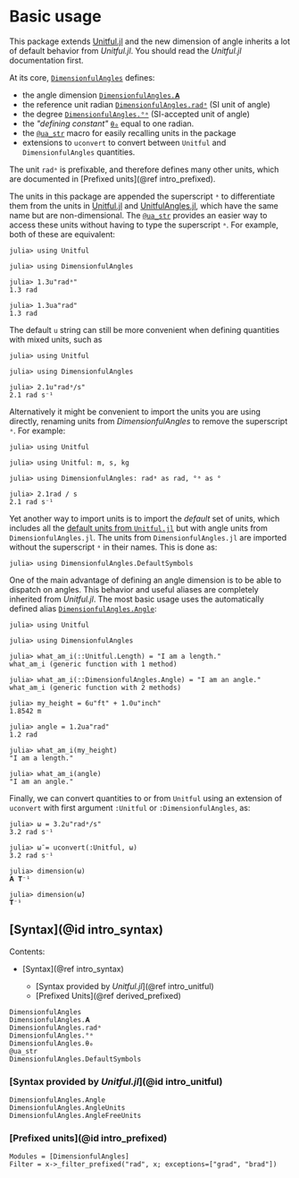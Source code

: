 # Basic usage

This package extends [Unitful.jl](https://painterqubits.github.io/Unitful.jl/stable/) and the new dimension of angle inherits a lot of default behavior from *Unitful.jl*.
You should read the *Unitful.jl* documentation first.

At its core, [`DimensionfulAngles`](@ref) defines:

  - the angle dimension [`DimensionfulAngles.𝐀`](@ref)
  - the reference unit radian [`DimensionfulAngles.radᵃ`](@ref) (SI unit of angle)
  - the degree [`DimensionfulAngles.°ᵃ`](@ref) (SI-accepted unit of angle)
  - the *"defining constant"* [`θ₀`](@ref) equal to one radian.
  - the [`@ua_str`](@ref) macro for easily recalling units in the package
  - extensions to `uconvert` to convert between `Unitful` and `DimensionfulAngles` quantities.

The unit `radᵃ` is prefixable, and therefore defines many other units, which are documented in [Prefixed units](@ref intro_prefixed).

The units in this package are appended the superscript `ᵃ` to differentiate them from the units in [Unitful.jl](https://painterqubits.github.io/Unitful.jl/stable/) and [UnitfulAngles.jl](https://github.com/yakir12/UnitfulAngles.jl), which have the same name but are non-dimensional.
The [`@ua_str`](@ref) provides an easier way to access these units without having to type the superscript `ᵃ`.
For example, both of these are equivalent:

```jldoctest; filter = r"(\\d*).(\\d{1,10})\\d+" => s"\\1.\\2"
julia> using Unitful

julia> using DimensionfulAngles

julia> 1.3u"radᵃ"
1.3 rad

julia> 1.3ua"rad"
1.3 rad
```

The default `u` string can still be more convenient when defining quantities with mixed units, such as

```jldoctest; filter = r"(\\d*).(\\d{1,10})\\d+" => s"\\1.\\2"
julia> using Unitful

julia> using DimensionfulAngles

julia> 2.1u"radᵃ/s"
2.1 rad s⁻¹
```

Alternatively it might be convenient to import the units you are using directly, renaming units from *DimensionfulAngles* to remove the superscript `ᵃ`.
For example:

```jldoctest; filter = r"(\\d*).(\\d{1,10})\\d+" => s"\\1.\\2"
julia> using Unitful

julia> using Unitful: m, s, kg

julia> using DimensionfulAngles: radᵃ as rad, °ᵃ as °

julia> 2.1rad / s
2.1 rad s⁻¹
```

Yet another way to import units is to import the *default* set of units, which includes
all the
[default units from `Unitful.jl`](https://painterqubits.github.io/Unitful.jl/stable/#Important-note-on-namespaces)
but with angle units from `DimensionfulAngles.jl`.
The units from `DimensionfulAngles.jl` are imported without the superscript `ᵃ` in their
names.
This is done as:

```julia-repl
julia> using DimensionfulAngles.DefaultSymbols
```

One of the main advantage of defining an angle dimension is to be able to dispatch on angles.
This behavior and useful aliases are completely inherited from *Unitful.jl*.
The most basic usage uses the automatically defined alias [`DimensionfulAngles.Angle`](@ref):

```jldoctest; filter = r"(\\d*).(\\d{1,10})\\d+" => s"\\1.\\2"
julia> using Unitful

julia> using DimensionfulAngles

julia> what_am_i(::Unitful.Length) = "I am a length."
what_am_i (generic function with 1 method)

julia> what_am_i(::DimensionfulAngles.Angle) = "I am an angle."
what_am_i (generic function with 2 methods)

julia> my_height = 6u"ft" + 1.0u"inch"
1.8542 m

julia> angle = 1.2ua"rad"
1.2 rad

julia> what_am_i(my_height)
"I am a length."

julia> what_am_i(angle)
"I am an angle."
```

Finally, we can convert quantities to or from `Unitful` using an extension of `uconvert`
with first argument `:Unitful` or `:DimensionfulAngles`, as:

```jldoctest; filter = r"(\\d*).(\\d{1,10})\\d+" => s"\\1.\\2"
julia> ω = 3.2u"radᵃ/s"
3.2 rad s⁻¹

julia> ω̄ = uconvert(:Unitful, ω)
3.2 rad s⁻¹

julia> dimension(ω)
𝐀 𝐓⁻¹

julia> dimension(ω̄)
𝐓⁻¹
```

## [Syntax](@id intro_syntax)

Contents:

  - [Syntax](@ref intro_syntax)

      + [Syntax provided by *Unitful.jl*](@ref intro_unitful)
      + [Prefixed Units](@ref derived_prefixed)

```@docs
DimensionfulAngles
DimensionfulAngles.𝐀
DimensionfulAngles.radᵃ
DimensionfulAngles.°ᵃ
DimensionfulAngles.θ₀
@ua_str
DimensionfulAngles.DefaultSymbols
```

### [Syntax provided by *Unitful.jl*](@id intro_unitful)

```@docs
DimensionfulAngles.Angle
DimensionfulAngles.AngleUnits
DimensionfulAngles.AngleFreeUnits
```

### [Prefixed units](@id intro_prefixed)

```@autodocs
Modules = [DimensionfulAngles]
Filter = x->_filter_prefixed("rad", x; exceptions=["grad", "brad"])
```
